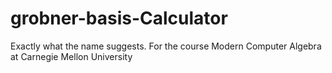 # grobner-basis-Calculator
Exactly what the name suggests. For the course Modern Computer Algebra at Carnegie Mellon University

